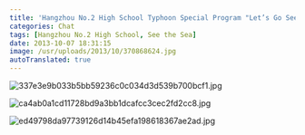 ```yaml
---
title: 'Hangzhou No.2 High School Typhoon Special Program "Let’s Go See the Sea"'
categories: Chat
tags: [Hangzhou No.2 High School, See the Sea]
date: 2013-10-07 18:31:15
image: /usr/uploads/2013/10/370868624.jpg
autoTranslated: true
---
```



![337e3e9b033b5bb59236c0c034d3d539b700bcf1.jpg](/usr/uploads/2013/10/370868624.jpg)

![ca4ab0a1cd11728bd9a3bb1dcafcc3cec2fd2cc8.jpg](/usr/uploads/2013/10/1775409271.jpg)

![ed49798da97739126d14b45efa198618367ae2ad.jpg](/usr/uploads/2013/10/360974522.jpg)
